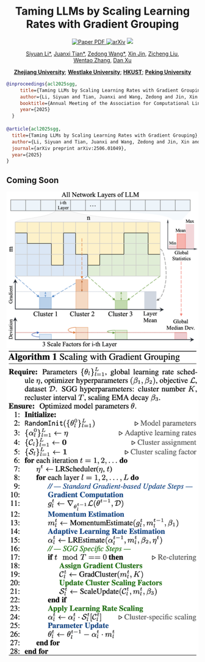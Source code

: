 <div align="center">
<h1>Taming LLMs by Scaling Learning Rates with Gradient Grouping</h1>

<a href="https://arxiv.org/pdf/2506.01049" target="_blank" rel="noopener noreferrer">
  <img src="https://img.shields.io/badge/Paper-SGG" alt="Paper PDF">
</a>
<a href="https://arxiv.org/abs/2506.01049"><img src="https://img.shields.io/badge/arXiv-2506.01049-b31b1b" alt="arXiv"></a>
<a href='https://huggingface.co/papers/2506.01049'><img src='https://img.shields.io/badge/%F0%9F%A4%97%20Hugging%20Face-DailyPapers Top4-blue'></a>

[Siyuan Li*](https://lupin1998.github.io), [Juanxi Tian*](), [Zedong Wang*](https://jacky1128.github.io), [Xin Jin](https://jinxins.github.io), [Zicheng Liu](https://scholar.google.com/citations?hl=en&user=EwMGZsgAAAAJ), [Wentao&nbsp;Zhang](https://zwt233.github.io), [Dan Xu](https://www.danxurgb.net)

**[Zhejiang University](https://www.zju.edu.cn/english/)**; **[Westlake University](https://en.westlake.edu.cn)**; **[HKUST](https://hkust.edu.hk)**; **[Peking University](https://english.pku.edu.cn)**

</div>

```bibtex
@inproceedings{acl2025sgg,
     title={Taming LLMs by Scaling Learning Rates with Gradient Grouping},
     author={Li, Siyuan and Tian, Juanxi and Wang, Zedong and Jin, Xin and Liu, Zicheng and Zhang, Wentao and Xu, Dan},
     booktitle={Annual Meeting of the Association for Computational Linguistics},
     year={2025}
  }

@article{acl2025sgg,
  title={Taming LLMs by Scaling Learning Rates with Gradient Grouping},
  author={Li, Siyuan and Tian, Juanxi and Wang, Zedong and Jin, Xin and Liu, Zicheng and Zhang, Wentao and Xu, Dan},
  journal={arXiv preprint arXiv:2506.01049},
  year={2025}
}
```

## Coming Soon

<img src="SGG_1.png" width="900"/>
<img src="SGG_2.png" width="900"/>

